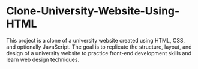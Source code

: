 # Clone-University-Website-Using-HTML
This project is a clone of a university website created using HTML, CSS, and optionally JavaScript. The goal is to replicate the structure, layout, and design of a university website to practice front-end development skills and learn web design techniques.
